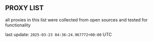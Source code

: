 ## PROXY LIST

all proxies in this list were collected from open sources and tested for functionality

last update: `2025-03-23 04:36:24.967772+00:00` UTC